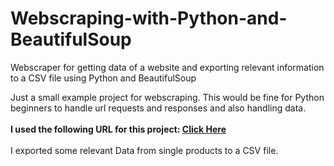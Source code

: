 # Webscraping-with-Python-and-BeautifulSoup
Webscraper for getting data of a website and exporting relevant information to a CSV file using Python and BeautifulSoup

Just a small example project for webscraping. This would be fine for Python beginners to handle url requests and responses and also handling data. <br>
<br>
<strong>I used the following URL for this project: <a href="https://www.newegg.com/p/pl?d=GTX&N=-1&IsNodeId=1&bop=And&Page=1&PageSize=36&order=BESTMATCH">Click Here</a></strong>
<br><br>
I exported some relevant Data from single products to a CSV file.
